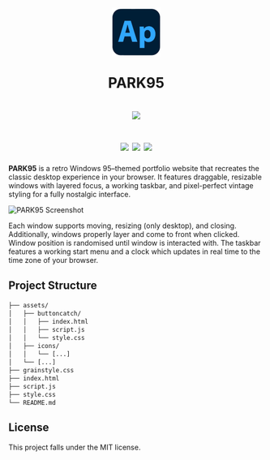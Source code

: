 <h1 align="center">
      <!-- logo credit: https://www.vexels.com/png-svg/preview/325937/blue-computer-mouse-icon -->
      <img src="/assets/logo.png" width="96px" height="96px"/>

PARK95

<img src="https://raw.githubusercontent.com/catppuccin/catppuccin/main/assets/palette/macchiato.png" width="600px"/> <br>

<div align="center">
  <a href="https://micropython.org/"><img src="https://img.shields.io/badge/HTML-stable-blue.svg?style=for-the-badge&labelColor=363a4f&logo=html&logoColor=white&color=a6da95&logoColor=cad3f5"></a>
  <a href="https://micropython.org/"><img src="https://img.shields.io/badge/CSS-stable-blue.svg?style=for-the-badge&labelColor=363a4f&logo=css&logoColor=white&color=b7bdf8&logoColor=cad3f5"></a>
  <a href="https://www.raspberrypi.com/"><img src="https://img.shields.io/badge/JavaScript-green?style=for-the-badge&labelColor=363a4f&logo=javascript&color=c6a0f6&logoColor=cad3f5"></a>
</div>

</h1>

**PARK95** is a retro Windows 95–themed portfolio website that recreates the classic desktop experience in your browser. It features draggable, resizable windows with layered focus, a working taskbar, and pixel-perfect vintage styling for a fully nostalgic interface.

![PARK95 Screenshot](/assets/park95.png)

Each window supports moving, resizing (only desktop), and closing. Additionally, windows properly layer and come to front when clicked. Window position is randomised until window is interacted with. The taskbar features a working start menu and a clock which updates in real time to the time zone of your browser.
<!-- Active windows appear in the taskbar with proper focus management-->

## Project Structure
```
├── assets/
│   ├── buttoncatch/
│   │   ├── index.html
│   │   ├── script.js
│   │   └── style.css
│   ├── icons/
│   │   └── [...]
│   └── [...]
├── grainstyle.css
├── index.html
├── script.js
├── style.css
└── README.md
```

## License
This project falls under the MIT license.
